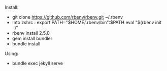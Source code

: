 Install: 
* git clone https://github.com/rbenv/rbenv.git ~/.rbenv
* Into zshrc : 
export PATH="$HOME/.rbenv/bin":$PATH
eval "$(rbenv init -)"
* rbenv install 2.5.0
* gem install bundler
* bundle install

Using:
* bundle exec jekyll serve


